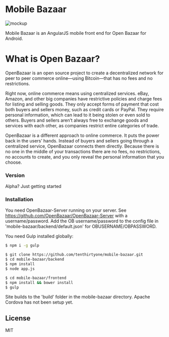 # Mobile Bazaar


![mockup](https://github.com/tenthirtyone/mobile-bazaar/blob/develop/Mockup.png)

Mobile Bazaar is an AngularJS mobile front end for Open Bazaar for Android.

# What is Open Bazaar?

OpenBazaar is an open source project to create a decentralized network for peer to peer commerce online—using Bitcoin—that has no fees and no restrictions.

Right now, online commerce means using centralized services. eBay, Amazon, and other big companies have restrictive policies and charge fees for listing and selling goods. They only accept forms of payment that cost both buyers and sellers money, such as credit cards or PayPal. They require personal information, which can lead to it being stolen or even sold to others. Buyers and sellers aren’t always free to exchange goods and services with each other, as companies restrict entire categories of trade.

OpenBazaar is a different approach to online commerce. It puts the power back in the users’ hands. Instead of buyers and sellers going through a centralized service, OpenBazaar connects them directly. Because there is no one in the middle of your transactions there are no fees, no restrictions, no accounts to create, and you only reveal the personal information that you choose.
### Version
Alpha? Just getting started

### Installation

You need OpenBazaar-Server running on your server. See https://github.com/OpenBazaar/OpenBazaar-Server with a username/password. Add the OB username/password to the config file in 'mobile-bazaar/backend/default.json' for OBUSERNAME/OBPASSWORD.

You need Gulp installed globally:

```sh
$ npm i -g gulp
```

```sh
$ git clone https://github.com/tenthirtyone/mobile-bazaar.git
$ cd mobile-bazaar/backend
$ npm install
$ node app.js

$ cd mobile-bazaar/frontend
$ npm install && bower install
$ gulp
```

Site builds to the 'build' folder in the mobile-bazaar directory. Apache Cordova has not been setup yet. 

License
----

MIT
